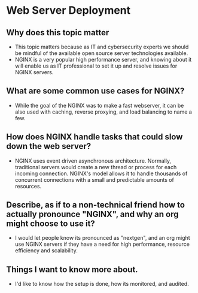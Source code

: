 # Web Server Deployment
## Why does this topic matter
- This topic matters because as IT and cybersecurity experts we should be mindful of the available open source server technologies available.
- NGINX is a very popular high performance server, and knowing about it will enable us as IT professional to set it up and resolve issues for NGINX servers. 
## What are some common use cases for NGINX?
- While the goal of the NGINX was to make a fast webserver, it can be also used with caching, reverse proxying, and load balancing to name a few.
## How does NGINX handle tasks that could slow down the web server?
- NGINX uses event driven asynchronous architecture. Normally, traditional servers would create a new thread or process for each incoming connection. NGINX's model allows it to handle thousands of concurrent connections with a small and predictable amounts of resources. 
## Describe, as if to a non-technical friend how to actually pronounce "NGINX", and why an org might choose to use it?
- I would let people know its pronounced as "nextgen", and an org might use NGINX servers if they have a need for high performance, resource efficiency and scalability.
## Things I want to know more about.
- I'd like to know how the setup is done, how its monitored, and audited. 
